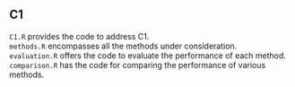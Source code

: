 ## C1

`C1.R` provides the code to address C1. \
`methods.R` encompasses all the methods under consideration. \
`evaluation.R` offers the code to evaluate the performance of each method. \
`comparison.R` has the code for comparing the performance of various methods.

